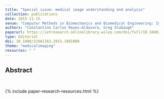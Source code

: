 ```yaml
---
title: "Special issue: medical image understanding and analysis"
collection: publications
date: 2015-11-15
venue: "Computer Methods in Biomechanics and Biomedical Engineering: Imaging & Visualization"
authors: "Constantino Carlos Reyes-Aldasoro, Greg Slabaugh"
paperurl: https://ietresearch.onlinelibrary.wiley.com/doi/full/10.1049/iet-cvi.2018.5606
type: Editorial
doi: 10.1080/21681163.2015.1081080
theme: "medicalimaging"
resources: " "
---
```

<h2> Abstract </h2>  <br>

{% include paper-research-resources.html %}
